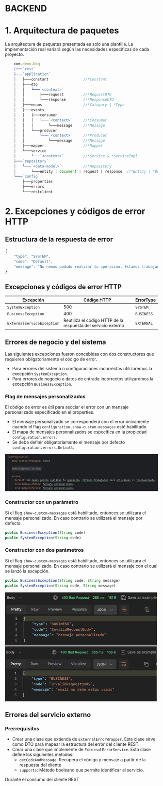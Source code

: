 # BACKEND

# 1. Arquitectura de paquetes
La arquitectura de paquetes presentada es solo una plantilla. La implementación real variará según las necesidades 
específicas de cada proyecto.

```javascript
    com.demo.bbq
    │───`rest`
    ├───`application`
    │   ├───constant                //*Constant
    │   ├───dto
    │   │   └───`<context>`
    │   │       ├───request         //*RequestDTO
    │   │       └───response        //*ResponseDTO
    │   ├───enums                   //*Category | *Type
    │   ├───events
    │   │   ├───consumer
    │   │   │   └───`<context>`     //*Consumer
    │   │   │       └───message     //*Message
    │   │   └───producer
    │   │       └───`<context>`     //*Producer
    │   │           └───message     //*Message
    │   ├───mapper                  //*Mapper
    │   └───service                 
    │       └───`<context>`         //*Service & *ServiceImpl
    ├───`repository`
    │   └───`<data-model>`          //*Repository
    │       └───entity | document | request | response  //*Entity | *Document | *RequestWrapper | *ResponseWrapper
    └───`config`
        ├───properties   
        ├───errors   
        └───restclient   
```

# 2. Excepciones y códigos de error HTTP

## Estructura de la respuesta de error

```javascript
{
	"type": "SYSTEM",
	"code": "Default",
	"message": "No hemos podido realizar tu operación. Estamos trabajando para solucionar el inconveniente."
}
```

## Excepciones y códigos de error HTTP
 
| Excepción                  | Código HTTP                                                   | ErrorType  |
|----------------------------|---------------------------------------------------------------|------------|
| `SystemException`          | 500                                                           | `SYSTEM`   |
| `BusinessException`        | 400                                                           | `BUSINESS` |
| `ExternalServiceException` | Reutiliza el código HTTP de la respuesta del servicio externo | `EXTERNAL` |

## Errores de negocio y del sistema
Las siguientes excepciones fueron concebidas con dos constructores que requieren obligatoriamente el código de error.

- Para errores del sistema o configuraciones incorrectas utilizaremos la excepción `SystemException`.
- Para errores de negocio o datos de entrada incorrectos utilizaremos la excepción `BusinessException`.

### Flag de mensajes personalizados
El código de error es útil para asociar el error con un mensaje personalizado especificado en el properties.

- El mensaje personalizado se corresponderá con el error únicamente cuando el flag `configuration.show-custom-messages` esté habilitado.
- El mapa de mensajes personalizados se especifica en la propiedad `configuration.errors`.
- Se debe definir obligatoriamente el mensaje por defecto `configuration.errors.Default`.

![Mensajes personalizados](./img/properties-custom-messages.jpg)

### Constructor con un parámetro
Si el flag `show-custom-messages` está habilitado, entonces se utilizará el mensaje personalizado. En caso contrario se 
utilizará el mensaje por defecto.

```javascript
public BusinessException(String code)
public SystemException(String code)
```

### Constructor con dos parámetros
Si el flag `show-custom-messages` está habilitado, entonces se utilizará el mensaje personalizado. En caso contrario se
utilizará el mensaje con el cual se lanzó la excepción.

```javascript
public BusinessException(String code, String message)
public SystemException(String code, String message)
```

![Mensajes dinámicos](./img/example-dynamic-message.png)
![Mensajes dinámicos](./img/example-custom-message.png)

## Errores del servicio externo

### Prerrequisitos
- Crear una clase que extienda de `ExternalErrorWrapper`. Esta clase sirve como DTO para mapear la estructura del error del cliente REST.
- Crear una clase que implemente de `ExternalErrorService`. Esta clase define los siguientes métodos:
  - `getCodeAndMessage`: Recupera el código y mensaje a partir de la respuesta del cliente
  - `supports`: Método booleano que permite identificar al servicio.

Durante el consumo del cliente REST 





















